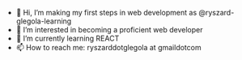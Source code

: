- 👋 Hi, I’m making my first steps in web development as @ryszard-glegola-learning
- 👀 I’m interested in becoming a proficient web developer
- 🌱 I’m currently learning REACT
- 📫 How to reach me: ryszarddotglegola at gmaildotcom

<!---
ryszard-glegola-learning/ryszard-glegola-learning is a ✨ special ✨ repository because its `README.md` (this file) appears on your GitHub profile.
You can click the Preview link to take a look at your changes.
--->
